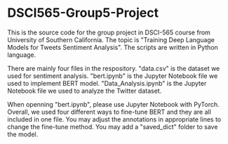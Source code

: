 # DSCI565-Group5-Project
This is the source code for the group project in DSCI-565 course from University of Southern California. The topic is "Training Deep Language Models for Tweets Sentiment Analysis". The scripts are written in Python language.

There are mainly four files in the respository. "data.csv" is the dataset we used for sentiment analysis. "bert.ipynb" is the Jupyter Notebook file we used to implement BERT model. "Data_Analysis.ipynb" is the Jupyter Notebook file we used to analyze the Twitter dataset.

When openning "bert.ipynb", please use Jupyter Notebook with PyTorch. Overall, we used four different ways to fine-tune BERT and they are all included in one file. You may adjust the annotations in appropriate lines to change the fine-tune method. You may add a "saved_dict" folder to save the model.
